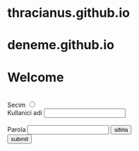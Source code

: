 # thracianus.github.io
# deneme.github.io
<html>
    <title>
        Selamlar
    </title>

<body>
    <h1>Welcome</h1>
    <br>
    Secim
<input type="radio">
<br>
<form>
<label for="name">Kullanici adi</label>
<input type="text" id="name" name="name">
<br><br>
<label for="parola">Parola</label>
<input type="text" id="pass" name="parola">
<button type="reset">sifirla</button>
<br>
<input type="submit" value="submit"/>


</form>
</body>




</html>
